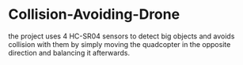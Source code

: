 # Collision-Avoiding-Drone
the project uses 4 HC-SR04 sensors to detect big objects and avoids collision with them by simply moving the quadcopter in the opposite direction and balancing it afterwards.
